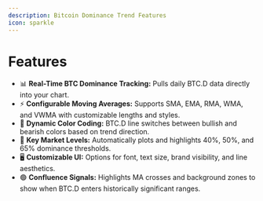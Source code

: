 ```yaml
---
description: Bitcoin Dominance Trend Features
icon: sparkle
---
```


# Features

* 📊 **Real-Time BTC Dominance Tracking:** Pulls daily BTC.D data directly into your chart.
* ⚡ **Configurable Moving Averages:** Supports SMA, EMA, RMA, WMA, and VWMA with customizable lengths and styles.
* 🎨 **Dynamic Color Coding:** BTC.D line switches between bullish and bearish colors based on trend direction.
* 🔑 **Key Market Levels:** Automatically plots and highlights 40%, 50%, and 65% dominance thresholds.
* 🖥️ **Customizable UI:** Options for font, text size, brand visibility, and line aesthetics.
* 🟢 **Confluence Signals:** Highlights MA crosses and background zones to show when BTC.D enters historically significant ranges.
